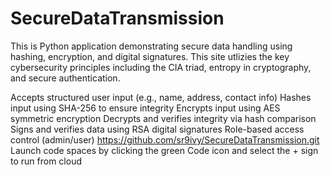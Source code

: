 # SecureDataTransmission

This is Python application demonstrating secure data handling using hashing, encryption, and digital signatures. This site utlizies the key cybersecurity principles including the CIA triad, entropy in cryptography, and secure authentication.

Accepts structured user input (e.g., name, address, contact info)
Hashes input using SHA-256 to ensure integrity
Encrypts input using AES symmetric encryption
Decrypts and verifies integrity via hash comparison
Signs and verifies data using RSA digital signatures
Role-based access control (admin/user)
https://github.com/sr9ivy/SecureDataTransmission.git
Launch code spaces by clicking the green Code icon and select the + sign to run from cloud
